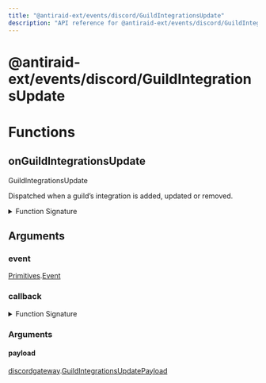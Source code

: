 ```yaml
---
title: "@antiraid-ext/events/discord/GuildIntegrationsUpdate"
description: "API reference for @antiraid-ext/events/discord/GuildIntegrationsUpdate"
---
```


<div id="@antiraid-ext/events/discord/GuildIntegrationsUpdate"></div>

# @antiraid-ext/events/discord/GuildIntegrationsUpdate

<div id="Functions"></div>

# Functions

<div id="onGuildIntegrationsUpdate"></div>

## onGuildIntegrationsUpdate

GuildIntegrationsUpdate



Dispatched when a guild’s integration is added, updated or removed.

<details>
<summary>Function Signature</summary>

```luau
--- GuildIntegrationsUpdate
---
--- Dispatched when a guild’s integration is added, updated or removed.
function onGuildIntegrationsUpdate(event: Primitives.Event, callback: (payload: discordgateway.GuildIntegrationsUpdatePayload) -> ()) end
```

</details>

<div id="Arguments"></div>

## Arguments

<div id="event"></div>

### event

[Primitives](#module.Primitives).[Event](#Event)



<div id="callback"></div>

### callback

<details>
<summary>Function Signature</summary>

```luau
callback: (payload: discordgateway.GuildIntegrationsUpdatePayload) -> ()
```

</details>

<div id="Arguments"></div>

### Arguments

<div id="payload"></div>

#### payload

[discordgateway](#module.discordgateway).[GuildIntegrationsUpdatePayload](#GuildIntegrationsUpdatePayload)



